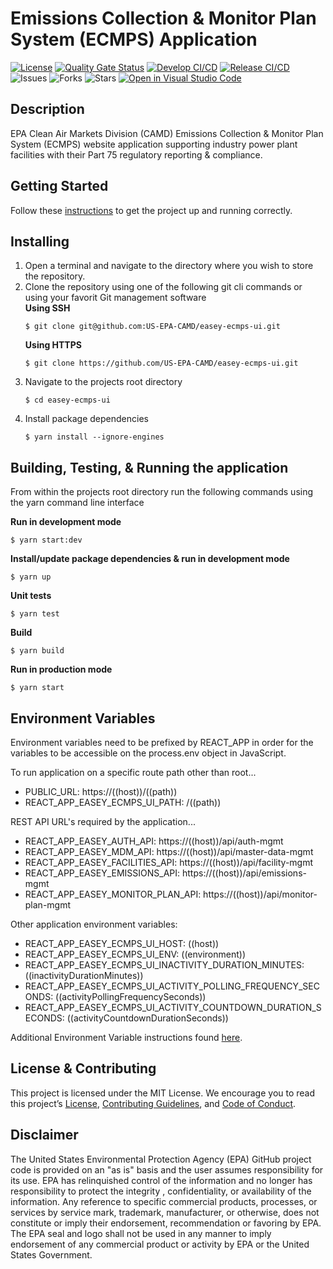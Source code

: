 # Emissions Collection & Monitor Plan System (ECMPS) Application

[![License](https://img.shields.io/github/license/US-EPA-CAMD/easey-ecmps-ui)](https://github.com/US-EPA-CAMD/easey-ecmps-ui/blob/develop/LICENSE)
[![Quality Gate Status](https://sonarcloud.io/api/project_badges/measure?project=US-EPA-CAMD_easey-ecmps-ui&metric=alert_status)](https://sonarcloud.io/dashboard?id=US-EPA-CAMD_easey-ecmps-ui)
[![Develop CI/CD](https://github.com/US-EPA-CAMD/easey-ecmps-ui/workflows/Develop%20Branch%20Workflow/badge.svg)](https://github.com/US-EPA-CAMD/easey-ecmps-ui/actions)
[![Release CI/CD](https://github.com/US-EPA-CAMD/easey-ecmps-ui/workflows/Release%20Branch%20Workflow/badge.svg)](https://github.com/US-EPA-CAMD/easey-ecmps-ui/actions)
![Issues](https://img.shields.io/github/issues/US-EPA-CAMD/easey-ecmps-ui)
![Forks](https://img.shields.io/github/forks/US-EPA-CAMD/easey-ecmps-ui)
![Stars](https://img.shields.io/github/stars/US-EPA-CAMD/easey-ecmps-ui)
[![Open in Visual Studio Code](https://open.vscode.dev/badges/open-in-vscode.svg)](https://open.vscode.dev/US-EPA-CAMD/easey-ecmps-ui)

## Description
EPA Clean Air Markets Division (CAMD) Emissions Collection & Monitor Plan System (ECMPS) website application supporting industry power plant facilities with their Part 75 regulatory reporting & compliance.

## Getting Started
Follow these [instructions](https://github.com/US-EPA-CAMD/devops/blob/master/GETTING-STARTED.md) to get the project up and running correctly.

## Installing
1. Open a terminal and navigate to the directory where you wish to store the repository.
2. Clone the repository using one of the following git cli commands or using your favorit Git management software<br>
    **Using SSH**
    ```
    $ git clone git@github.com:US-EPA-CAMD/easey-ecmps-ui.git
    ```
    **Using HTTPS**
    ```
    $ git clone https://github.com/US-EPA-CAMD/easey-ecmps-ui.git
    ```
3. Navigate to the projects root directory
    ```
    $ cd easey-ecmps-ui
    ```
4. Install package dependencies
    ```
    $ yarn install --ignore-engines
    ```

## Building, Testing, & Running the application
From within the projects root directory run the following commands using the yarn command line interface

**Run in development mode**
```
$ yarn start:dev
```

**Install/update package dependencies & run in development mode**
```
$ yarn up
```

**Unit tests**
```
$ yarn test
```

**Build**
```
$ yarn build
```

**Run in production mode**
```
$ yarn start
```

## Environment Variables
Environment variables need to be prefixed by REACT_APP in order for the variables to be accessible on the process.env object in JavaScript.

To run application on a specific route path other than root...

- PUBLIC_URL: https://((host))/((path))
- REACT_APP_EASEY_ECMPS_UI_PATH: /((path))

REST API URL's required by the application...

- REACT_APP_EASEY_AUTH_API: https://((host))/api/auth-mgmt
- REACT_APP_EASEY_MDM_API: https://((host))/api/master-data-mgmt
- REACT_APP_EASEY_FACILITIES_API: https://((host))/api/facility-mgmt
- REACT_APP_EASEY_EMISSIONS_API: https://((host))/api/emissions-mgmt
- REACT_APP_EASEY_MONITOR_PLAN_API: https://((host))/api/monitor-plan-mgmt

Other application environment variables:

- REACT_APP_EASEY_ECMPS_UI_HOST: ((host))
- REACT_APP_EASEY_ECMPS_UI_ENV: ((environment))
- REACT_APP_EASEY_ECMPS_UI_INACTIVITY_DURATION_MINUTES: ((inactivityDurationMinutes))
- REACT_APP_EASEY_ECMPS_UI_ACTIVITY_POLLING_FREQUENCY_SECONDS: ((activityPollingFrequencySeconds))
- REACT_APP_EASEY_ECMPS_UI_ACTIVITY_COUNTDOWN_DURATION_SECONDS: ((activityCountdownDurationSeconds))

Additional Environment Variable instructions found [here](https://github.com/US-EPA-CAMD/devops/blob/master/ENV_INSTRUCTIONS.md).

## License & Contributing
This project is licensed under the MIT License. We encourage you to read this project’s [License](https://github.com/US-EPA-CAMD/devops/blob/master/LICENSE), [Contributing Guidelines](https://github.com/US-EPA-CAMD/devops/blob/master/CONTRIBUTING.md), and [Code of Conduct](https://github.com/US-EPA-CAMD/devops/blob/master/CODE_OF_CONDUCT.md).

## Disclaimer
The United States Environmental Protection Agency (EPA) GitHub project code is provided on an "as is" basis and the user assumes responsibility for its use. EPA has relinquished control of the information and no longer has responsibility to protect the integrity , confidentiality, or availability of the information. Any reference to specific commercial products, processes, or services by service mark, trademark, manufacturer, or otherwise, does not constitute or imply their endorsement, recommendation or favoring by EPA. The EPA seal and logo shall not be used in any manner to imply endorsement of any commercial product or activity by EPA or the United States Government.
